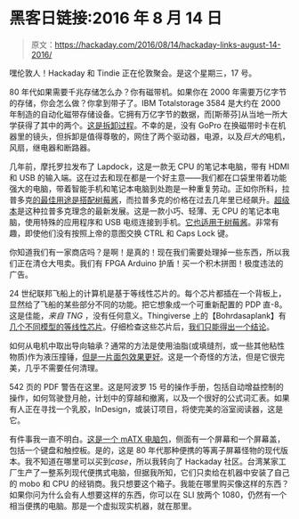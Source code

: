 # 黑客日链接:2016 年 8 月 14 日

> 原文：<https://hackaday.com/2016/08/14/hackaday-links-august-14-2016/>

嘿伦敦人！Hackaday 和 Tindie 正在伦敦聚会。是这个星期三，17 号。

80 年代如果需要千兆存储怎么办？你有磁带机。如果你在 2000 年需要万亿字节的存储，你会怎么做？你拿到带子了。IBM Totalstorage 3584 是大约在 2000 年制造的自动化磁带存储设备。它拥有万亿字节的数据，而[斯蒂芬]从当地一所大学获得了其中的两个。[这是拆卸过程](https://blog.scd31.com/2016/08/inside-a-45000-tape-library/)。不幸的是，没有 GoPro 在换磁带时卡在机器里的镜头，但拆卸是值得尊敬的，网住了两个驱动器，电源，以及*巨大的*电机，风扇，继电器和断路器。

几年前，摩托罗拉发布了 Lapdock，这是一款无 CPU 的笔记本电脑，带有 HDMI 和 USB 的输入端。这在过去和现在都是一个好主意——我们都在口袋里带着功能强大的电脑，带着智能手机和笔记本电脑到处跑是一种重复劳动。正如你所料，拉普多克[的最佳用途是搭配树莓酱](http://hackaday.com/2016/01/26/turning-a-lapdock-into-a-laptop-with-the-pi-zero/)，而拉普多克的价格在过去几年里已经飙升。[超级本](https://www.kickstarter.com/projects/andromium/the-superbook-turn-your-smartphone-into-a-laptop-f)是这种拉普多克理念的最新发展。这是一款小巧、轻薄、无 CPU 的笔记本电脑，使用特殊的应用程序和 USB 电缆连接到手机。[它也适用于树莓酱](http://i.imgur.com/PViKxMD.jpg)。非常有趣，即使他们没有按照上帝的意图交换 CTRL 和 Caps Lock 键。

你知道我们有一家商店吗？是啊！是真的！现在我们需要处理掉一些东西，所以我们正在清仓大甩卖。我们有 FPGA Arduino 护盾！买一个积木拼图！极度违法的广告。

24 世纪联邦飞船上的计算机是基于等线性芯片的。每个芯片都插在一个背板上，显然给了飞船的某些部分不同的功能。把它想象成一个可重新配置的 PDP 直-8。这是佳能，*来自 TNG* ，没有任何意义。Thingiverse 上的【Bohrdasaplank】有[几个不同模型的等线性芯片](http://www.thingiverse.com/thing:1703628)。仔细检查这些芯片后，[我们只能得出一个结论](https://www.youtube.com/watch?v=7qKcJF4fOPs)。

如何从电机中取出导向轴承？通常的方法是使用油脂(或填缝剂，或一些其他粘性物质)作为液压撞锤，[但是一片面包效果更好](https://www.youtube.com/watch?v=dfDV982g4XM)。这是一个奇怪的方法，但是它很完美，几乎不需要任何清理。

542 页的 PDF 警告在这里。这是阿波罗 15 号的操作手册，包括自动增益控制的操作，如何驾驶登月舱，计划中的穿越和撤离，以及一个很好的公式词汇表。如果有人正在寻找一个乳胶，InDesign，或装订项目，将使完美的浴室阅读器，这是它。

有件事我一直不明白。[这是一个 mATX 电脑包](http://www.acmeportable.com/products/durapac)，侧面有一个屏幕和一个屏幕盖，包括一个键盘和触控板。是的，这是 80 年代那种便携的等离子屏幕怪物的现代版本。我不知道在哪里可以买到*case*，所以我转向了 Hackaday 社区。台湾某家工厂生产了一整系列现代便携式电脑，但据我所知，它们只卖给在机器中安装了自己的 mobo 和 CPU 的经销商。我只想要这个箱子。我能在哪里购买像这样的东西？如果你问为什么会有人想要这样的东西，你可以在 SLI 放两个 1080，仍然有一个相当便携的电脑。那是一个虚拟现实机器，就在那里。
